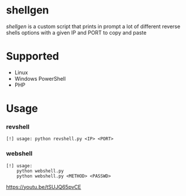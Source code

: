 # shellgen
*shellgen* is a custom script that prints in prompt a lot of different reverse shells options with a given IP and PORT to copy and paste

# Supported
- Linux
- Windows PowerShell
- PHP

# Usage

### revshell
```
[!] usage: python revshell.py <IP> <PORT>
```
### webshell
```
[!] usage:
    python webshell.py
    python webshell.py <METHOD> <PASSWD>
```

https://youtu.be/tSUJQ65pvCE

